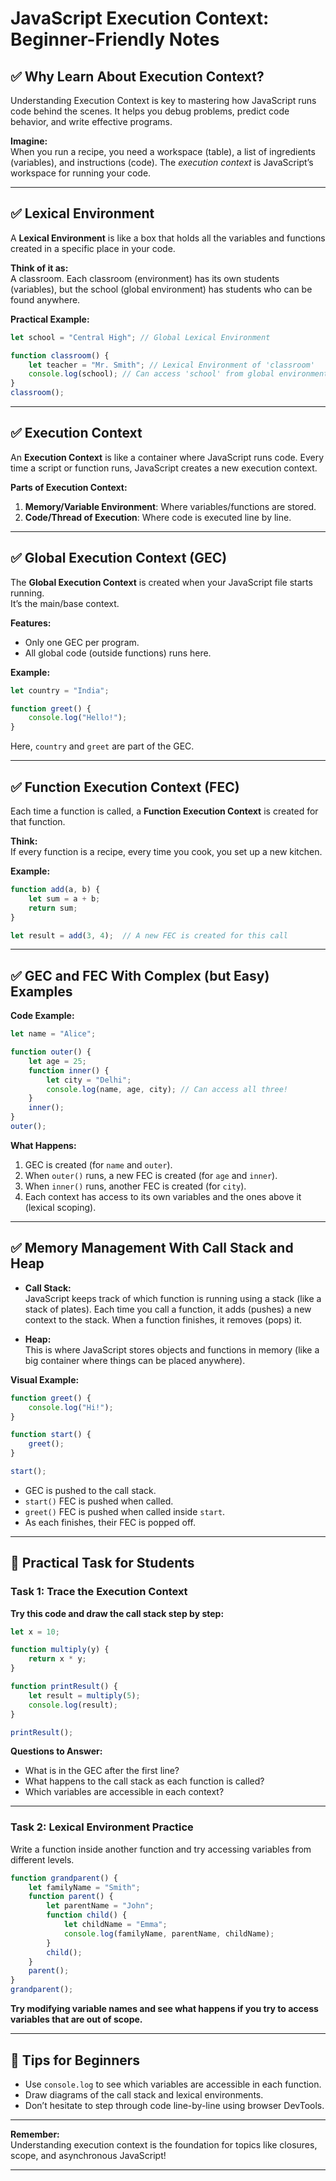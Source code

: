 # JavaScript Execution Context: Beginner-Friendly Notes

## ✅ Why Learn About Execution Context?

Understanding Execution Context is key to mastering how JavaScript runs code behind the scenes. It helps you debug problems, predict code behavior, and write effective programs.

**Imagine:**  
When you run a recipe, you need a workspace (table), a list of ingredients (variables), and instructions (code). The *execution context* is JavaScript’s workspace for running your code.

---

## ✅ Lexical Environment

A **Lexical Environment** is like a box that holds all the variables and functions created in a specific place in your code.

**Think of it as:**  
A classroom. Each classroom (environment) has its own students (variables), but the school (global environment) has students who can be found anywhere.

**Practical Example:**
```js
let school = "Central High"; // Global Lexical Environment

function classroom() {
    let teacher = "Mr. Smith"; // Lexical Environment of 'classroom'
    console.log(school); // Can access 'school' from global environment
}
classroom();
```

---

## ✅ Execution Context

An **Execution Context** is like a container where JavaScript runs code. Every time a script or function runs, JavaScript creates a new execution context.

**Parts of Execution Context:**  
1. **Memory/Variable Environment**: Where variables/functions are stored.
2. **Code/Thread of Execution**: Where code is executed line by line.

---

## ✅ Global Execution Context (GEC)

The **Global Execution Context** is created when your JavaScript file starts running.  
It’s the main/base context.

**Features:**
- Only one GEC per program.
- All global code (outside functions) runs here.

**Example:**
```js
let country = "India";

function greet() {
    console.log("Hello!");
}
```
Here, `country` and `greet` are part of the GEC.

---

## ✅ Function Execution Context (FEC)

Each time a function is called, a **Function Execution Context** is created for that function.

**Think:**  
If every function is a recipe, every time you cook, you set up a new kitchen.

**Example:**
```js
function add(a, b) {
    let sum = a + b;
    return sum;
}

let result = add(3, 4);  // A new FEC is created for this call
```

---

## ✅ GEC and FEC With Complex (but Easy) Examples

**Code Example:**
```js
let name = "Alice";

function outer() {
    let age = 25;
    function inner() {
        let city = "Delhi";
        console.log(name, age, city); // Can access all three!
    }
    inner();
}
outer();
```
**What Happens:**
1. GEC is created (for `name` and `outer`).
2. When `outer()` runs, a new FEC is created (for `age` and `inner`).
3. When `inner()` runs, another FEC is created (for `city`).
4. Each context has access to its own variables and the ones above it (lexical scoping).

---

## ✅ Memory Management With Call Stack and Heap

- **Call Stack:**  
  JavaScript keeps track of which function is running using a stack (like a stack of plates). Each time you call a function, it adds (pushes) a new context to the stack. When a function finishes, it removes (pops) it.

- **Heap:**  
  This is where JavaScript stores objects and functions in memory (like a big container where things can be placed anywhere).

**Visual Example:**

```js
function greet() {
    console.log("Hi!");
}

function start() {
    greet();
}

start();
```
- GEC is pushed to the call stack.
- `start()` FEC is pushed when called.
- `greet()` FEC is pushed when called inside `start`.
- As each finishes, their FEC is popped off.

---

## 📝 Practical Task for Students

### Task 1: Trace the Execution Context

**Try this code and draw the call stack step by step:**
```js
let x = 10;

function multiply(y) {
    return x * y;
}

function printResult() {
    let result = multiply(5);
    console.log(result);
}

printResult();
```

**Questions to Answer:**
- What is in the GEC after the first line?
- What happens to the call stack as each function is called?
- Which variables are accessible in each context?

---

### Task 2: Lexical Environment Practice

Write a function inside another function and try accessing variables from different levels.

```js
function grandparent() {
    let familyName = "Smith";
    function parent() {
        let parentName = "John";
        function child() {
            let childName = "Emma";
            console.log(familyName, parentName, childName);
        }
        child();
    }
    parent();
}
grandparent();
```
**Try modifying variable names and see what happens if you try to access variables that are out of scope.**

---

## 🎯 Tips for Beginners

- Use `console.log` to see which variables are accessible in each function.
- Draw diagrams of the call stack and lexical environments.
- Don’t hesitate to step through code line-by-line using browser DevTools.

---

**Remember:**  
Understanding execution context is the foundation for topics like closures, scope, and asynchronous JavaScript!

---

